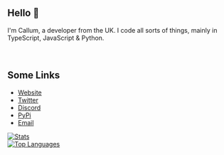 ## Hello 👋 
I'm Callum, a developer from the UK. I code all sorts of things, mainly in TypeScript, JavaScript & Python.
<br><br>
<br>
## Some Links
- [Website](https://cxllm.xyz/)
- [Twitter](https://twitter.com/CX11M) 
- [Discord](https://discord.com/users/536949735299219467)
- [PyPi](https://pypi.org/user/cxllm)
- [Email](mailto:hello@cxllm.xyz)

[![Stats](https://github-readme-stats.vercel.app/api?username=cxllm&show_icons=true&theme=algolia&count_private=true)](https://github.com/cxllm)
<br>
[![Top Languages](https://github-readme-stats.vercel.app/api/top-langs/?username=cxllm&theme=algolia&card_width=495)](https://github.com/cxllm)
